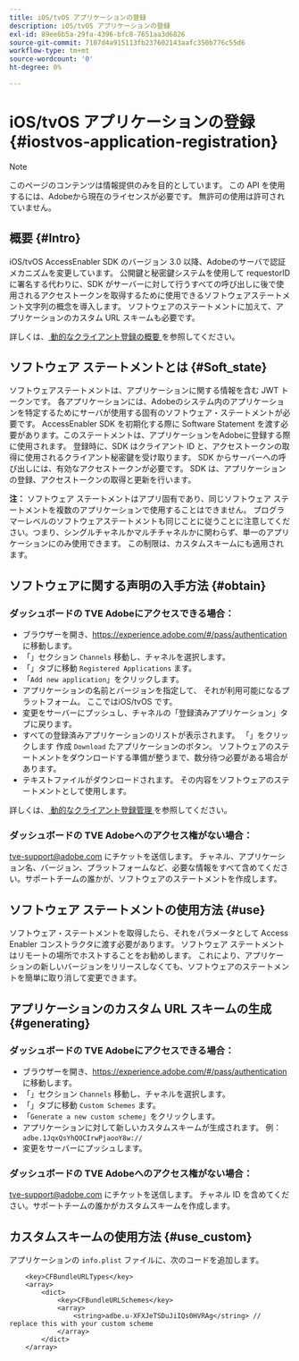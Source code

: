 ```yaml
---
title: iOS/tvOS アプリケーションの登録
description: iOS/tvOS アプリケーションの登録
exl-id: 89ee6b5a-29fa-4396-bfc8-7651aa3d6826
source-git-commit: 7107d4a915113fb237602143aafc350b776c55d6
workflow-type: tm+mt
source-wordcount: '0'
ht-degree: 0%

---
```



# iOS/tvOS アプリケーションの登録 {#iostvos-application-registration}

>[!NOTE]
>
>このページのコンテンツは情報提供のみを目的としています。 この API を使用するには、Adobeから現在のライセンスが必要です。 無許可の使用は許可されていません。

## 概要 {#Intro}

iOS/tvOS AccessEnabler SDK のバージョン 3.0 以降、Adobeのサーバで認証メカニズムを変更しています。 公開鍵と秘密鍵システムを使用して requestorID に署名する代わりに、SDK がサーバーに対して行うすべての呼び出しに後で使用されるアクセストークンを取得するために使用できるソフトウェアステートメント文字列の概念を導入します。 ソフトウェアのステートメントに加えて、アプリケーションのカスタム URL スキームも必要です。

詳しくは、[ 動的なクライアント登録の概要 ](./dcr-api/dynamic-client-registration-overview.md) を参照してください。

## ソフトウェア ステートメントとは {#Soft_state}

ソフトウェアステートメントは、アプリケーションに関する情報を含む JWT トークンです。 各アプリケーションには、Adobeのシステム内のアプリケーションを特定するためにサーバが使用する固有のソフトウェア・ステートメントが必要です。 AccessEnabler SDK を初期化する際に Software Statement を渡す必要があります。このステートメントは、アプリケーションをAdobeに登録する際に使用されます。 登録時に、SDK はクライアント ID と、アクセストークンの取得に使用されるクライアント秘密鍵を受け取ります。 SDK からサーバーへの呼び出しには、有効なアクセストークンが必要です。 SDK は、アプリケーションの登録、アクセストークンの取得と更新を行います。

**注：** ソフトウェア ステートメントはアプリ固有であり、同じソフトウェア ステートメントを複数のアプリケーションで使用することはできません。 プログラマーレベルのソフトウェアステートメントも同じことに従うことに注意してください。つまり、シングルチャネルかマルチチャネルかに関わらず、単一のアプリケーションにのみ使用できます。 この制限は、カスタムスキームにも適用されます。

## ソフトウェアに関する声明の入手方法 {#obtain}

### ダッシュボードの TVE Adobeにアクセスできる場合：

- ブラウザーを開き、<https://experience.adobe.com/#/pass/authentication> に移動します。
- 「」セクション `Channels` 移動し、チャネルを選択します。
- 「」タブに移動 `Registered Applications` ます。
- 「`Add new application`」をクリックします。
- アプリケーションの名前とバージョンを指定して、   それが利用可能になるプラットフォーム。 ここではiOS/tvOS です。
- 変更をサーバーにプッシュし、チャネルの「登録済みアプリケーション」タブに戻ります。
- すべての登録済みアプリケーションのリストが表示されます。 「」をクリックします   作成 `Download` たアプリケーションのボタン。 ソフトウェアのステートメントをダウンロードする準備が整うまで、数分待つ必要がある場合があります。
- テキストファイルがダウンロードされます。 その内容をソフトウェアのステートメントとして使用します。

詳しくは、[ 動的なクライアント登録管理 ](./dcr-api/dynamic-client-registration-overview.md#dynamic-client-registration-management) を参照してください。

### ダッシュボードの TVE Adobeへのアクセス権がない場合：

<tve-support@adobe.com> にチケットを送信します。 チャネル、アプリケーション名、バージョン、プラットフォームなど、必要な情報をすべて含めてください。サポートチームの誰かが、ソフトウェアのステートメントを作成します。

## ソフトウェア ステートメントの使用方法 {#use}

ソフトウェア・ステートメントを取得したら、それをパラメータとして Access Enabler コンストラクタに渡す必要があります。 ソフトウェア ステートメントはリモートの場所でホストすることをお勧めします。 これにより、アプリケーションの新しいバージョンをリリースしなくても、ソフトウェアのステートメントを簡単に取り消して変更できます。

## アプリケーションのカスタム URL スキームの生成 {#generating}

### ダッシュボードの TVE Adobeにアクセスできる場合：

- ブラウザーを開き、<https://experience.adobe.com/#/pass/authentication> に移動します。
- 「」セクション `Channels` 移動し、チャネルを選択します。
- 「」タブに移動 `Custom Schemes` ます。
- 「`Generate a new custom scheme`」をクリックします。
- アプリケーションに対して新しいカスタムスキームが生成されます。 例：`adbe.1JqxQsYhQOCIrwPjaooY8w://`
- 変更をサーバーにプッシュします。

### ダッシュボードの TVE Adobeへのアクセス権がない場合：

<tve-support@adobe.com> にチケットを送信します。 チャネル ID を含めてください。サポートチームの誰かがカスタムスキームを作成します。

## カスタムスキームの使用方法 {#use_custom}

アプリケーションの `info.plist` ファイルに、次のコードを追加します。

```plist
    <key>CFBundleURLTypes</key>
    <array>
        <dict>
            <key>CFBundleURLSchemes</key>
            <array>
                <string>adbe.u-XFXJeTSDuJiIQs0HVRAg</string> // replace this with your custom scheme
            </array>
        </dict>
    </array>
```
